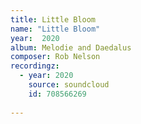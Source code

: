 ```yaml
---
title: Little Bloom
name: "Little Bloom"
year:  2020
album: Melodie and Daedalus
composer: Rob Nelson
recordingz:
  - year: 2020
    source: soundcloud
    id: 708566269
 
---
```



